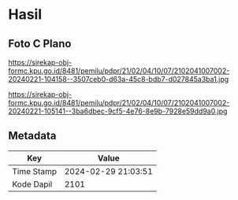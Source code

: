 # Hasil

## Foto C Plano

https://sirekap-obj-formc.kpu.go.id/8481/pemilu/pdpr/21/02/04/10/07/2102041007002-20240221-104158--3507ceb0-d63a-45c8-bdb7-d027845a3ba1.jpg

https://sirekap-obj-formc.kpu.go.id/8481/pemilu/pdpr/21/02/04/10/07/2102041007002-20240221-105141--3ba6dbec-9cf5-4e76-8e9b-7928e59dd9a0.jpg


## Metadata

| Key        | Value               |
| ---------- | ------------------- |
| Time Stamp | 2024-02-29 21:03:51 |
| Kode Dapil | 2101                |



